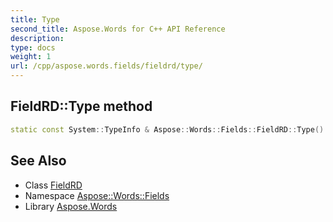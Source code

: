 ```yaml
---
title: Type
second_title: Aspose.Words for C++ API Reference
description: 
type: docs
weight: 1
url: /cpp/aspose.words.fields/fieldrd/type/
---
```

## FieldRD::Type method




```cpp
static const System::TypeInfo & Aspose::Words::Fields::FieldRD::Type()
```

## See Also

* Class [FieldRD](../)
* Namespace [Aspose::Words::Fields](../../)
* Library [Aspose.Words](../../../)
